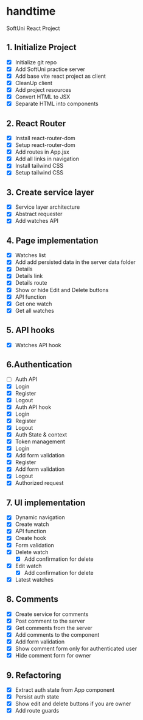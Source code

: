# handtime

SoftUni React Project

## 1. Initialize Project

- [x] Initialize git repo
- [x] Add SoftUni practice server
- [x] Add base vite react project as client
- [x] CleanUp client
- [x] Add project resources
- [x] Convert HTML to JSX
- [x] Separate HTML into components

## 2. React Router

- [x] Install react-router-dom
- [x] Setup react-router-dom
- [x] Add routes in App.jsx
- [x] Add all links in navigation
- [x] Install tailwind CSS
- [x] Setup tailwind CSS

## 3. Create service layer

- [x] Service layer architecture
- [x] Abstract requester
- [x] Add watches API

## 4. Page implementation

- [x] Watches list
- [x] Add add persisted data in the server data folder
- [x] Details
- [x] Details link
- [x] Details route
- [x] Show or hide Edit and Delete buttons
- [x] API function
- [x] Get one watch
- [x] Get all watches

## 5. API hooks

- [x] Watches API hook

## 6.Authentication

- [ ] Auth API
- [x] Login
- [x] Register
- [x] Logout
- [x] Auth API hook
- [x] Login
- [x] Register
- [x] Logout
- [x] Auth State & context
- [x] Token management
- [x] Login
- [x] Add form validation
- [x] Register
- [x] Add form validation
- [x] Logout
- [x] Authorized request

## 7. UI implementation

- [x] Dynamic navigation
- [x] Create watch
- [x] API function
- [x] Create hook
- [x] Form validation
- [x] Delete watch
  - [x] Add confirmation for delete
- [x] Edit watch
  - [x] Add confirmation for delete
- [x] Latest watches

## 8. Comments

- [x] Create service for comments
- [x] Post comment to the server
- [x] Get comments from the server
- [x] Add comments to the component 
- [x] Add form validation
- [x] Show comment form only for authenticated user
- [x] Hide comment form for owner

## 9. Refactoring

- [x] Extract auth state from App component
- [x] Persist auth state
- [x] Show edit and delete buttons if you are owner
- [x] Add route guards
